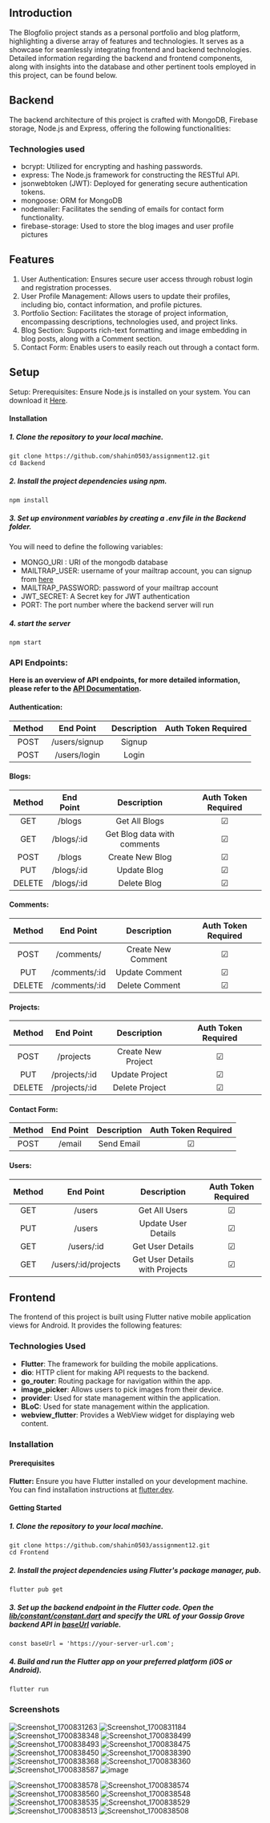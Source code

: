 ## Introduction
The Blogfolio project stands as a personal portfolio and blog platform, highlighting a diverse array of features and technologies. It serves as a showcase for seamlessly integrating frontend and backend technologies. Detailed information regarding the backend and frontend components, along with insights into the database and other pertinent tools employed in this project, can be found below.

## Backend
The backend architecture of this project is crafted with MongoDB, Firebase storage, Node.js and Express, offering the following functionalities:

### Technologies used
-   bcrypt: Utilized for encrypting and hashing passwords.
-   express: The Node.js framework for constructing the RESTful API.
-   jsonwebtoken (JWT): Deployed for generating secure authentication tokens.
-   mongoose: ORM for MongoDB
-   nodemailer: Facilitates the sending of emails for contact form functionality.
-   firebase-storage: Used to store the blog images and user profile pictures

## Features

 1. User Authentication: Ensures secure user access through robust login and registration processes.
 2. User Profile Management: Allows users to update their profiles, including bio, contact information, and profile pictures.
3. Portfolio Section: Facilitates the storage of project information, encompassing descriptions, technologies used, and project links.
4. Blog Section: Supports rich-text formatting and image embedding in blog posts, along with a Comment section.
5. Contact Form: Enables users to easily reach out through a contact form.

## Setup
Setup: Prerequisites: Ensure Node.js is installed on your system. You can download it [Here](https://nodejs.org/en/download).

#### Installation

##### 1. Clone the repository to your local machine.

```
git clone https://github.com/shahin0503/assignment12.git
cd Backend
```

##### 2. Install the project dependencies using npm.
```
npm install
```

##### 3. Set up environment variables by creating a .env file in the Backend folder.

You will need to define the following variables:

- MONGO_URI : URI of the mongodb database
- MAILTRAP_USER: username of your mailtrap account, you can signup from [here](https://mailtrap.io/register/signup)
- MAILTRAP_PASSWORD: password of your mailtrap account
- JWT_SECRET: A Secret key for JWT authentication
- PORT: The port number where the backend server will run

##### 4. start the server
```
npm start
```

### API Endpoints:

**Here is an overview of API endpoints, for more detailed information, please refer to the [API Documentation]( ).**

#### Authentication:

| Method |  End Point  | Description | Auth Token Required |
| :----: | :---------: | :---------: | :-----------------: |
|  POST  | /users/signup |   Signup    |                     |
|  POST  | /users/login  |    Login    |                     |

#### Blogs:

| Method | End Point |  Description  | Auth Token Required |
| :----: | :-------: | :-----------: | :-----------------: |
|  GET   |   /blogs   | Get All Blogs |       &#9745;       |
|  GET   |   /blogs/:id   | Get Blog data with comments |       &#9745;       |
|  POST  |   /blogs   | Create New Blog |       &#9745;       |
|  PUT   | /blogs/:id  |  Update Blog  |       &#9745;       |
| DELETE | /blogs/:id  |  Delete Blog  |       &#9745;       |

#### Comments:

| Method |  End Point  |     Description      | Auth Token Required |
| :----: | :---------: | :------------------: | :-----------------: |
|  POST  | /comments/   |   Create New Comment   |       &#9745;       |
|  PUT   | /comments/:id | Update Comment |       &#9745;       |
|  DELETE   | /comments/:id | Delete Comment |       &#9745;       |

#### Projects:

| Method |   End Point   |     Description      | Auth Token Required |
| :----: | :-----------: | :------------------: | :-----------------: |
|  POST  |  /projects   |  Create New Project  |       &#9745;       |
|  PUT   |  /projects/:id    |   Update Project   |       &#9745;       |
| DELETE |  /projects/:id    |   Delete Project   |       &#9745;       |

#### Contact Form:

| Method |   End Point   | Description | Auth Token Required |
| :----: | :-----------: | :---------: | :-----------------: |
|  POST  | /email | Send Email  |       &#9745;       |

#### Users:

| Method | End Point  |     Description     | Auth Token Required |
| :----: | :--------: | :-----------------: | :-----------------: |
|  GET   | /users    |    Get All Users    |       &#9745;       |
|  PUT   | /users    | Update User Details |       &#9745;       |
|  GET   | /users/:id    | Get User Details |       &#9745;       |
|  GET   | /users/:id/projects    | Get User Details with Projects |       &#9745;       |

## Frontend

The frontend of this project is built using Flutter native mobile application views for Android. It provides the following features:

### Technologies Used

- **Flutter**: The framework for building the mobile applications.
- **dio**: HTTP client for making API requests to the backend.
- **go_router**: Routing package for navigation within the app.
- **image_picker**: Allows users to pick images from their device.
- **provider**: Used for state management within the application.
- **BLoC**: Used for state management within the application.
- **webview_flutter**: Provides a WebView widget for displaying web content.

### Installation

#### Prerequisites

<b>Flutter:</b> Ensure you have Flutter installed on your development machine. You can find installation instructions at [flutter.dev](https://docs.flutter.dev/get-started/install).

#### Getting Started

##### 1. Clone the repository to your local machine.

```
git clone https://github.com/shahin0503/assignment12.git
cd Frontend
```

##### 2. Install the project dependencies using Flutter's package manager, pub.

```
flutter pub get
```

##### 3. Set up the backend endpoint in the Flutter code. Open the <u><i>lib/constant/constant.dart</i></u> and specify the URL of your Gossip Grove backend API in <u><i>baseUrl</i></u> variable.

```
const baseUrl = 'https://your-server-url.com';
```

##### 4. Build and run the Flutter app on your preferred platform (iOS or Android).

```
flutter run
```
### Screenshots

![Screenshot_1700831263](https://github.com/shahin0503/assignment12/assets/144336102/7061c50d-37c4-4373-9334-7728b861c5ad)  ![Screenshot_1700831184](https://github.com/shahin0503/assignment12/assets/144336102/69aed7ab-c024-4734-9b9f-2dc36d344a01)
![Screenshot_1700838348](https://github.com/shahin0503/assignment12/assets/144336102/28788049-bb50-4183-8509-0ad28efe9760)
![Screenshot_1700838499](https://github.com/shahin0503/assignment12/assets/144336102/b9b16eae-93ed-4cd0-b94a-99e55195b686)
![Screenshot_1700838493](https://github.com/shahin0503/assignment12/assets/144336102/d334b8fa-2a8a-40c5-8f8b-171bc4a2f2e5)
![Screenshot_1700838475](https://github.com/shahin0503/assignment12/assets/144336102/b9ec14b8-d19f-47fe-a63a-8c82e371ecb8)
![Screenshot_1700838450](https://github.com/shahin0503/assignment12/assets/144336102/0ab3bbe6-629f-48c6-96bd-a31ad103389a)
![Screenshot_1700838390](https://github.com/shahin0503/assignment12/assets/144336102/5dce3a58-1dea-45be-8298-d9e200c92963)
![Screenshot_1700838368](https://github.com/shahin0503/assignment12/assets/144336102/5d8f61cf-9b4b-4222-bda9-0e0f07f41afe)
![Screenshot_1700838360](https://github.com/shahin0503/assignment12/assets/144336102/7abba52d-9a1a-4c18-bb8b-bf853d78fe76)
![Screenshot_1700838587](https://github.com/shahin0503/assignment12/assets/144336102/aa2b8878-4c24-4724-9686-1628e76890bd)
![image](https://github.com/shahin0503/assignment12/assets/144336102/09c78f47-9bbd-4ea6-bf1e-c3739fcec44c)

![Screenshot_1700838578](https://github.com/shahin0503/assignment12/assets/144336102/eae37ed3-bba6-4fef-845b-0f432680273a)
![Screenshot_1700838574](https://github.com/shahin0503/assignment12/assets/144336102/dc0119f8-2cdf-48eb-8604-dac993284690)
![Screenshot_1700838560](https://github.com/shahin0503/assignment12/assets/144336102/93a6c9d4-f4c4-4ddf-9abd-2bc5f1839f19)
![Screenshot_1700838548](https://github.com/shahin0503/assignment12/assets/144336102/56d0b020-20fe-468d-8827-4cf6ecaad62c)
![Screenshot_1700838535](https://github.com/shahin0503/assignment12/assets/144336102/e150d9c8-9c74-4eda-9a0f-c699a3f52d20)
![Screenshot_1700838529](https://github.com/shahin0503/assignment12/assets/144336102/cfb343cf-be61-448a-8367-c22b84a1a567)
![Screenshot_1700838513](https://github.com/shahin0503/assignment12/assets/144336102/3efedf86-2fc9-47d6-828a-3479c65dd6d8)
![Screenshot_1700838508](https://github.com/shahin0503/assignment12/assets/144336102/6f049fd6-f64c-4d7b-b2e6-80db5812b54d)


